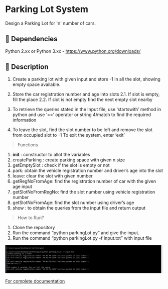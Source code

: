# Parking Lot System

Design a Parking Lot for 'n' number of cars.

## 🌱 Dependencies

Python 2.xx or Python 3.xx - https://www.python.org/downloads/

## 🔭 Description

1. Create a parking lot with given input and store -1 in all the slot, showing empty space available.
2. Store the car registration number and age into slots
   2.1. If slot is empty, fill the place
   2.2.  If slot is not empty find the next empty slot nearby
3. To retrieve the queries stated in the Input file, use ‘startswith’ method in
python and use ‘==’ operator or string 4/match to find the required information

4. To leave the slot, find the slot number to be left and remove the slot from occupied slot to -1
To exit the system, enter ‘exit’

> Functions

1. __init__ : constructor to allot the variables
2. createParking : create parking space with given n size
3. getEmptySlot : check if the slot is empty or not
4. park: obtain the vehicle registration number and driver’s age into the slot
5. leave: clear the slot with given number
6. getRegNoFromAge: find the registration number of car with the given age input
7. getSlotNoFromRegNo: find the slot number using vehicle registration number
8. getSlotNoFromAge: find the slot number using driver’s age
9. show : to obtain the queries from the input file and return output

> How to Run?

1. Clone the repository
2. Run the command “python parkingLot.py” and give the input.
3. Run the command “python parkingLot.py -f input.txt” with input file 




![Output ScreenShot](https://github.com/WestHamster/CarParkingLot/blob/master/Output_ss.png)


[For complete documentation](https://docs.google.com/document/d/12ztihGPNLlsXPlHqf7RuuzYlDw2Qv20F1J8kw2hTAOA/edit)
